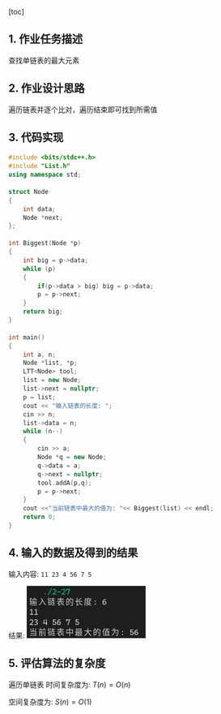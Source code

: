 [toc]

## 1. 作业任务描述

查找单链表的最大元素

## 2. 作业设计思路

遍历链表并逐个比对，遍历结束即可找到所需值

## 3. 代码实现

```c++
#include <bits/stdc++.h>
#include "List.h"
using namespace std;

struct Node
{
    int data;
    Node *next;
};

int Biggest(Node *p)
{
    int big = p->data;
    while (p)
    {
        if(p->data > big) big = p->data;
        p = p->next;
    }
    return big;
}

int main()
{
    int a, n;
    Node *list, *p;
    LTT<Node> tool;
    list = new Node;
    list->next = nullptr;
    p = list;
    cout << "输入链表的长度: ";
    cin >> n;
    list->data = n;
    while (n--)
    {
        cin >> a;
        Node *q = new Node;
        q->data = a;
        q->next = nullptr;
        tool.addA(p,q);
        p = p->next;
    }
    cout <<"当前链表中最大的值为: "<< Biggest(list) << endl;
    return 0;
}
```

## 4. 输入的数据及得到的结果

输入内容: 
`11 23 4 56 7 5`

结果: 
![result](result.png)

## 5. 评估算法的复杂度

遍历单链表 时间复杂度为: $T(n) = O(n)$

空间复杂度为: $S(n) = O(1)$

